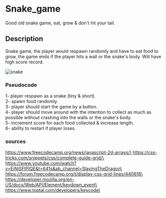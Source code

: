 # Snake_game
Good old snake game, eat, grow & don't hit your tail.

## Description
Snake game, the player would respawn randomly and have to eat food to grow, the game ends if the player hits a wall or the snake's body. Will have high score record.

![snake](https://github.com/Ali000/Snake_game/assets/24501038/f774898a-b962-4f01-a0f1-e1f846e2a80f)


### Pseudocode
1- player respawn as a snake (tiny & short).\
2- spawn food randomly.\
3- player should start the game by a button.\
4- player should move around with the intention to collect as much as possible without crashing into the walls or the snake's body.\
5- increment score for each food collected & increase length.\
6- ability to restart if player loses.

### sources
https://www.freecodecamp.org/news/javascript-2d-arrays/\
https://css-tricks.com/snippets/css/complete-guide-grid/\
https://www.youtube.com/watch?v=EiNiSFIPIQE&t=641s&ab_channel=SlayingTheDragon\
https://forum.freecodecamp.org/t/display-css-grid-lines/440618\
https://developer.mozilla.org/en-US/docs/Web/API/Element/keydown_event\
https://www.toptal.com/developers/keycode\
